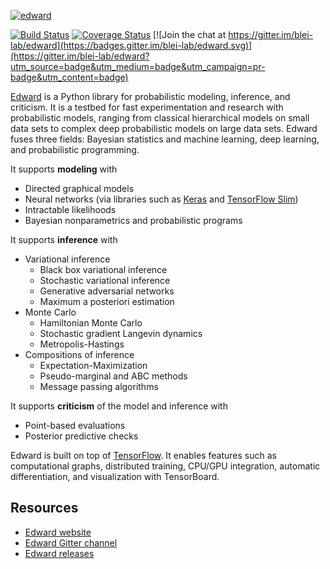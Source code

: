 [![edward](../master/docs/images/edward_200.png?raw=true)](http://edwardlib.org)

[![Build Status](https://travis-ci.org/blei-lab/edward.svg?branch=master)](https://travis-ci.org/blei-lab/edward)
[![Coverage Status](https://coveralls.io/repos/github/blei-lab/edward/badge.svg?branch=master&cacheBuster=1)](https://coveralls.io/github/blei-lab/edward?branch=master)
[![Join the chat at https://gitter.im/blei-lab/edward](https://badges.gitter.im/blei-lab/edward.svg)](https://gitter.im/blei-lab/edward?utm_source=badge&utm_medium=badge&utm_campaign=pr-badge&utm_content=badge)

[Edward](http://edwardlib.org) is a Python library for probabilistic modeling,
inference, and criticism. It is a testbed for fast experimentation and research
with probabilistic models, ranging from classical hierarchical models on small
data sets to complex deep probabilistic models on large data sets. Edward fuses
three fields: Bayesian statistics and machine learning, deep learning, and
probabilistic programming.

It supports __modeling__ with

+ Directed graphical models
+ Neural networks (via libraries such as
    [Keras](http://keras.io) and [TensorFlow
    Slim](https://github.com/tensorflow/tensorflow/tree/master/tensorflow/contrib/slim))
+ Intractable likelihoods
+ Bayesian nonparametrics and probabilistic programs

It supports __inference__ with

+ Variational inference
  + Black box variational inference
  + Stochastic variational inference
  + Generative adversarial networks
  + Maximum a posteriori estimation
+ Monte Carlo
  + Hamiltonian Monte Carlo
  + Stochastic gradient Langevin dynamics
  + Metropolis-Hastings
+ Compositions of inference
  + Expectation-Maximization
  + Pseudo-marginal and ABC methods
  + Message passing algorithms

It supports __criticism__ of the model and inference with

+ Point-based evaluations
+ Posterior predictive checks

Edward is built on top of [TensorFlow](https://www.tensorflow.org).
It enables features such as computational graphs, distributed
training, CPU/GPU integration, automatic differentiation, and
visualization with TensorBoard.

## Resources

+ [Edward website](http://edwardlib.org)
+ [Edward Gitter channel](http://gitter.im/blei-lab/edward)
+ [Edward releases](https://github.com/blei-lab/edward/releases)
